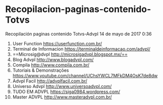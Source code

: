 # Recopilacion-paginas-contenido-Totvs
Recopilación paginas contenido Totvs-Advpl
14 de mayo de 2017 0:36

1. User Function
 https://userfunction.com.br/
1. Terminal de Informacion
https://terminaldeinformacao.com/advpl/
1. ==Microsig@dvpl
http://microsigadvpl.blogspot.mx/==
1. Blog Advpl
http://www.blogadvpl.com/
1. Compila
http://www.compila.com.br/
1. Tutoriais & Demonstrações
https://www.youtube.com/channel/UChsYWCL7MFkDM4OsK7de8dw
1. Advpl Facil
http://advplfacil.com.br/
1. Universo Advpl
http://www.universoadvpl.com/
1. TUDO EM ADVPL
https://siga0984.wordpress.com/
1. Master ADVPL
http://www.masteradvpl.com.br/